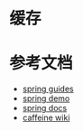 # 缓存

# 参考文档

- [spring guides](https://spring.io/guides/gs/caching/)
- [spring demo](https://github.com/spring-guides/gs-caching)
- [spring docs](https://docs.spring.io/spring-framework/docs/current/reference/html/integration.html#cache-strategies)
- [caffeine wiki](https://github.com/ben-manes/caffeine/wiki)
